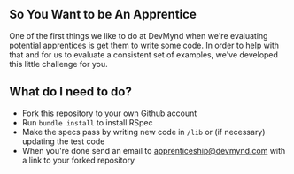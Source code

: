 ## So You Want to be An Apprentice

One of the first things we like to do at DevMynd when we're evaluating
potential apprentices is get them to write some code.  In order to help
with that and for us to evaluate a consistent set of examples, we've
developed this little challenge for you.

## What do I need to do?

* Fork this repository to your own Github account
* Run `bundle install` to install RSpec
* Make the specs pass by writing new code in `/lib` or (if necessary) updating the test
  code
* When you're done send an email to
  [apprenticeship@devmynd.com](mailto:apprenticeship@devmynd.com) with a link
  to your forked repository
